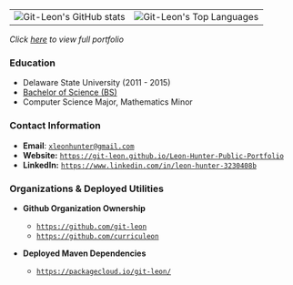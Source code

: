 <!-- ![](https://github-readme-stats.vercel.app/api/top-langs/?username=git-leon&hide=roff,tsql,html,css,javascript,c,c%2B%2B,MATLAB,perl&theme=tokyonight)<br> -->
<table>
   <tr>
      <td>
         <img alt="Git-Leon's GitHub stats" src="https://github-readme-stats.vercel.app/api?username=git-leon&show_icons=true&theme=dracula">         
      </td>
      <td>
         <img alt="Git-Leon's Top Languages" src="https://github-readme-stats.vercel.app/api/top-langs/?username=git-leon&layout=compact&theme=dracula&hide_border=truehide=roff,tsql,c">
      </td>
   </tr>
</table>

<link rel="stylesheet" type="text/css" media="all" href="./style.css" />

_Click [here](https://git-leon.github.io/Leon-Hunter-Public-Portfolio) to view full portfolio_


### Education
* Delaware State University (2011 - 2015)
* [Bachelor of Science (BS)](./bachelors-degree.pdf)
* Computer Science Major, Mathematics Minor


### Contact Information
* **Email**: [`xleonhunter@gmail.com`](mailto:xleonhunter@gmail.com)
* **Website:** [`https://git-leon.github.io/Leon-Hunter-Public-Portfolio`](https://git-leon.github.io/Leon-Hunter-Public-Portfolio)
* **LinkedIn:** [`https://www.linkedin.com/in/leon-hunter-3230408b`](https://www.linkedin.com/in/leon-hunter-3230408b)

### Organizations & Deployed Utilities
* **Github Organization Ownership**
    * [`https://github.com/git-leon`](https://github.com/git-leon)
    * [`https://github.com/curriculeon`](https://github.com/curriculeon)

* **Deployed Maven Dependencies**
   * [`https://packagecloud.io/git-leon/`](https://packagecloud.io/git-leon/)
